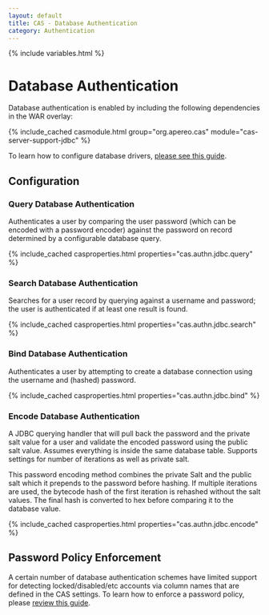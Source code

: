 ```yaml
---
layout: default
title: CAS - Database Authentication
category: Authentication
---
```

{% include variables.html %}

# Database Authentication

Database authentication is enabled by including the following dependencies in the WAR overlay:

{% include_cached casmodule.html group="org.apereo.cas" module="cas-server-support-jdbc" %}

To learn how to configure database drivers, [please see this guide](../installation/JDBC-Drivers.html).

## Configuration

### Query Database Authentication

Authenticates a user by comparing the user password (which can be encoded with a password encoder)
against the password on record determined by a configurable database query.

{% include_cached casproperties.html properties="cas.authn.jdbc.query" %}


### Search Database Authentication

Searches for a user record by querying against a username and password;
the user is authenticated if at least one result is found.

{% include_cached casproperties.html properties="cas.authn.jdbc.search" %}

### Bind Database Authentication

Authenticates a user by attempting to create a database connection using the username and (hashed) password.

{% include_cached casproperties.html properties="cas.authn.jdbc.bind" %}


### Encode Database Authentication

A JDBC querying handler that will pull back the password and the private salt value for a user and validate the encoded
password using the public salt value. Assumes everything is inside the same database table. Supports settings for
number of iterations as well as private salt.

This password encoding method combines the private Salt and the public salt which it prepends to the password before hashing.
If multiple iterations are used, the bytecode hash of the first iteration is rehashed without the salt values. The final hash
is converted to hex before comparing it to the database value.

{% include_cached casproperties.html properties="cas.authn.jdbc.encode" %}

## Password Policy Enforcement

A certain number of database authentication schemes have limited support for detecting locked/disabled/etc accounts
via column names that are defined in the CAS settings. To learn how to enforce a password policy, please [review this guide](../installation/Password-Policy-Enforcement.html).
